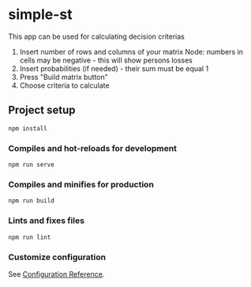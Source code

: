 # simple-st
This app can be used for calculating decision criterias
1. Insert number of rows and columns of your matrix
    Node: numbers in cells may be negative - this will show persons losses
2. Insert probabilities (if needed) - their sum must be equal 1
3. Press "Build matrix button"
4. Choose criteria to calculate
## Project setup
```
npm install
```

### Compiles and hot-reloads for development
```
npm run serve
```

### Compiles and minifies for production
```
npm run build
```

### Lints and fixes files
```
npm run lint
```

### Customize configuration
See [Configuration Reference](https://cli.vuejs.org/config/).
